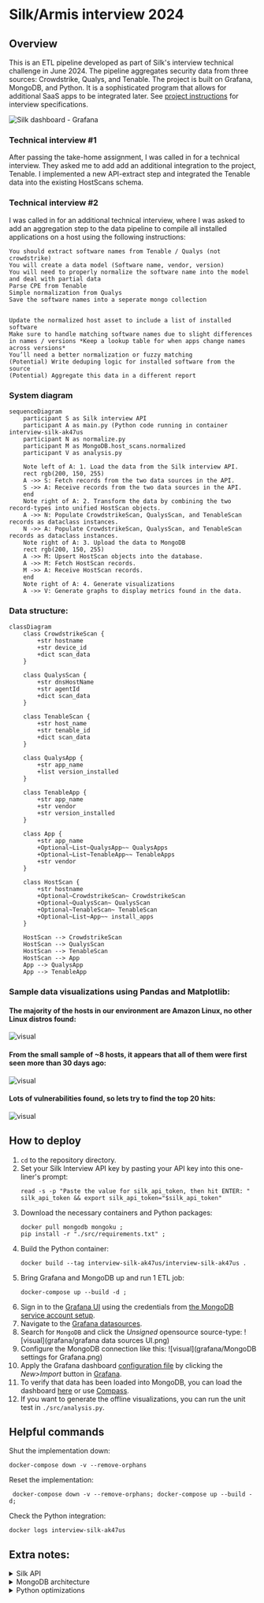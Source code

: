 # Silk/Armis interview 2024


## Overview
This is an ETL pipeline developed as part of Silk's interview technical challenge in June 2024.
The pipeline aggregates security data from three sources: Crowdstrike, Qualys, and Tenable.
The project is built on Grafana, MongoDB, and Python.
It is a sophisticated program that allows for additional SaaS apps to be integrated later.
See [project instructions](./project_instructions/instructions.md) for interview specifications.

![Silk dashboard - Grafana](grafana/Silk%20dashboard%20-%20Grafana.png)

### Technical interview #1
After passing the take-home assignment, I was called in for a technical interview. They asked me to add add an additional integration to the project, Tenable. I implemented a new API-extract step and integrated the Tenable data into the existing HostScans schema.


### Technical interview #2
I was called in for an additional technical interview, where I was asked to add an aggregation step to the data pipeline to compile all installed applications on a host using the following instructions:
```
You should extract software names from Tenable / Qualys (not crowdstrike)
You will create a data model (Software name, vendor, version)
You will need to properly normalize the software name into the model and deal with partial data
Parse CPE from Tenable
Simple normalization from Qualys
Save the software names into a seperate mongo collection


Update the normalized host asset to include a list of installed software
Make sure to handle matching software names due to slight differences in names / versions *Keep a lookup table for when apps change names across versions*
You’ll need a better normalization or fuzzy matching
(Potential) Write deduping logic for installed software from the source
(Potential) Aggregate this data in a different report
```


### System diagram
```mermaid
sequenceDiagram
    participant S as Silk interview API
    participant A as main.py (Python code running in container interview-silk-ak47us
    participant N as normalize.py
    participant M as MongoDB.host_scans.normalized
    participant V as analysis.py
    
    Note left of A: 1. Load the data from the Silk interview API.
    rect rgb(200, 150, 255)
    A ->> S: Fetch records from the two data sources in the API.
    S ->> A: Receive records from the two data sources in the API.
    end
    Note right of A: 2. Transform the data by combining the two record-types into unified HostScan objects.
    A ->> N: Populate CrowdstrikeScan, QualysScan, and TenableScan records as dataclass instances.
    N ->> A: Populate CrowdstrikeScan, QualysScan, and TenableScan records as dataclass instances.
    Note right of A: 3. Upload the data to MongoDB
    rect rgb(200, 150, 255)
    A ->> M: Upsert HostScan objects into the database.
    A ->> M: Fetch HostScan records.
    M ->> A: Receive HostScan records.
    end
    Note right of A: 4. Generate visualizations
    A ->> V: Generate graphs to display metrics found in the data.
```


### Data structure:
```mermaid
classDiagram
    class CrowdstrikeScan {
        +str hostname
        +str device_id
        +dict scan_data
    }

    class QualysScan {
        +str dnsHostName
        +str agentId
        +dict scan_data
    }

    class TenableScan {
        +str host_name
        +str tenable_id
        +dict scan_data
    }

    class QualysApp {
        +str app_name
        +list version_installed
    }

    class TenableApp {
        +str app_name
        +str vendor
        +str version_installed
    }

    class App {
        +str app_name
        +Optional~List~QualysApp~~ QualysApps
        +Optional~List~TenableApp~~ TenableApps
        +str vendor
    }

    class HostScan {
        +str hostname
        +Optional~CrowdstrikeScan~ CrowdstrikeScan
        +Optional~QualysScan~ QualysScan
        +Optional~TenableScan~ TenableScan
        +Optional~List~App~~ install_apps
    }

    HostScan --> CrowdstrikeScan
    HostScan --> QualysScan
    HostScan --> TenableScan
    HostScan --> App
    App --> QualysApp
    App --> TenableApp

```


### Sample data visualizations using Pandas and Matplotlib:
#### The majority of the hosts in our environment are Amazon Linux, no other Linux distros found:
![visual](./local_output/os_populations_2024-06-14%2012:38:55.413765+00:00.png)
#### From the small sample of ~8 hosts, it appears that all of them were first seen more than 30 days ago:
![visual](./local_output/old_vs_new_hosts_2024-06-14%2012:38:55.130130+00:00.png)
#### Lots of vulnerabilities found, so lets try to find the top 20 hits:
![visual](./local_output/vuln_counts_2024-06-14%2018:47:55.025517+00:00.png)


## How to deploy
1. `cd` to the repository directory.
2. Set your Silk Interview API key by pasting your API key into this one-liner's prompt:
    ```shell
    read -s -p "Paste the value for silk_api_token, then hit ENTER: " silk_api_token && export silk_api_token="$silk_api_token" 
    ```
3. Download the necessary containers and Python packages:
    ```shell
    docker pull mongodb mongoku ;
    pip install -r "./src/requirements.txt" ;
    ```
4. Build the Python container:
    ```shell
    docker build --tag interview-silk-ak47us/interview-silk-ak47us .
    ```
5. Bring Grafana and MongoDB up and run 1 ETL job:
    ```shell
    docker-compose up --build -d ;
    ```
6. Sign in to the [Grafana UI](http://localhost:3000) using the credentials from [the MongoDB service account setup](db/mongo-init.js).
7. Navigate to the [Grafana datasources](http://localhost:3000/connections/datasources/new).
8. Search for `MongoDB` and click the _Unsigned_ opensource source-type:
    ![visual](grafana/grafana data sources UI.png)
9. Configure the MongoDB connection like this:
    ![visual](grafana/MongoDB settings for Grafana.png)
10. Apply the Grafana dashboard [configuration file](grafana/dashboard.json) by clicking the _New>Import_ button in [Grafana](http://localhost:3000/dashboards).
11. To verify that data has been loaded into MongoDB, you can load the dashboard [here](http://localhost:3000/dashboards) or use [Compass](https://www.mongodb.com/products/tools/compass).
12. If you want to generate the offline visualizations, you can run the unit test in `./src/analysis.py`.

## Helpful commands
Shut the implementation down:
```shell
docker-compose down -v --remove-orphans
```
Reset the implementation:
```shell
 docker-compose down -v --remove-orphans; docker-compose up --build -d;
```
Check the Python integration:
```shell
docker logs interview-silk-ak47us
```

## Extra notes:
<details>
<summary>Silk API</summary>

- During development, the interview API was limited to like less than 10 hosts, 
hence the low `limit` value on the silk API client.
- The two different data sources are under the same Python API client because they share authentication parameters and query behavior.
- The Silk API does not appear to have any headers that help pagination.
</details>

<details>
<summary>MongoDB architecture</summary>

- An investigation may want to look through the raw data as well, which is why I kept the entire data structure from each scan source.
- [Synthetic data](https://cookbook.openai.com/examples/sdg1) could have been created to test the bulk_write() performance because the interview API was limited to a miniscule amount of scan data.
- If there was more time given for optimization, [MongoDB Motor](https://www.mongodb.com/docs/drivers/motor/) could have been used for Asynch MongoDB operations:
- There may be a business case to directly combine the data from both scan types and group the key-value pairs by subject (e.g., operating system details).
  - That might be outside the scope of this exercise.
  - They were kept separate for this situation because it helps you know what vendor documentation to check for field details.
- To aid unit testing, MongoDB functions could have been fully mocked out with [mongomock](https://github.com/mongomock/mongomock).
- [MongoDB Compass](https://www.mongodb.com/try/download/compass) was very helpful.
- The "hostname" field could be optimized with a unique index: https://www.mongodb.com/docs/manual/core/index-unique/
</details>

<details>
<summary>Python optimizations</summary>

- Dataclass was used instead of dict because 
    - Dataclass: Attribute access in a dataclass is faster because attributes are accessed via the object's __dict__ (which is a fixed-size array) rather than through a hash lookup as in dictionaries.
    - Dataclass: Provides better type safety and can be used with type hints, which improves code readability and helps catch errors during development. IDEs can provide better autocompletion and static analysis.
    - Dataclass: Makes the code more readable by explicitly defining the structure of the data. This self-documenting feature makes it easier to understand and maintain. 
    - Dataclass can be up to 15x faster to access elements.
- One could re-implement the API client to kick off a batch of asynchronous HTTP calls, based on pagination parameters. This would save lots of time spent waiting for each request.
- The code could also be re-implemented in Cython or Jython, allowing for faster compiled code when running the analysis and graph generation.
- For graphing, Pandas can split the data in MongoDB into chunks, which helps for cases where the data is larger than local system memory can allow.
- The data could also be offloaded to Redis during calculation if it becomes too big.
- Apache Airflow should also be implemented for improved code readability and to be able to use the UI to see scheduled syncs. Also increases collaboration and transparency.
</details>
